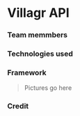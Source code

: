 
# Villagr API

### Team memmbers

### Technologies used

### Framework 
> Pictures go here


### Credit

